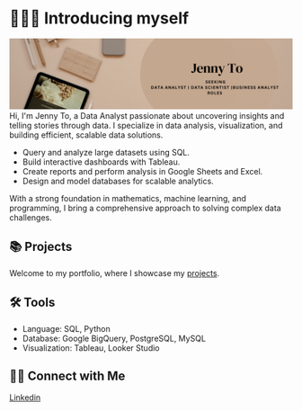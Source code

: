 # 🙋🏻‍♀️ Introducing myself 
![intro pic](https://github.com/giangto1/giangto1/blob/main/dataportfolio.png?raw=true)
Hi, I'm Jenny To, a Data Analyst passionate about uncovering insights and telling stories through data. I specialize in data analysis, visualization, and building efficient, scalable data solutions.

- Query and analyze large datasets using SQL.
- Build interactive dashboards with Tableau.
- Create reports and perform analysis in Google Sheets and Excel.
- Design and model databases for scalable analytics.
  
With a strong foundation in mathematics, machine learning, and programming, I bring a comprehensive approach to solving complex data challenges.

## 📚 Projects
Welcome to my portfolio, where I showcase my [projects](https://github.com/giangto1/Portfolio).

## 🛠️ Tools
- Language: SQL, Python
- Database: Google BigQuery, PostgreSQL, MySQL
- Visualization: Tableau, Looker Studio

## 👋🏻 Connect with Me
[Linkedin](https://linkedin.com/in/giangto146)

